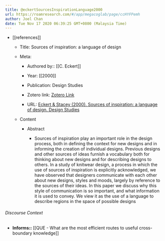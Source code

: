 ```yaml
---
title: @eckertSourcesInspirationLanguage2000
url: https://roamresearch.com/#/app/megacoglab/page/ccHYFPemh
author: Joel Chan
date: Tue Nov 17 2020 06:39:25 GMT+0800 (Malaysia Time)
---
```


- [[references]]

    - Title: Sources of inspiration: a language of design

    - Meta:

        - Authored by:: [[C. Eckert]]

        - Year: [[2000]]

        - Publication: Design Studies

        - Zotero link: [Zotero Link](zotero://select/items/1_VDE7KP2E)

        - URL: [Eckert & Stacey (2000). Sources of inspiration: a language of design. Design Studies](undefined)

    - Content

        - Abstract

            - Sources of inspiration play an important role in the design process, both in defining the context for new designs and in informing the creation of individual designs. Previous designs and other sources of ideas furnish a vocabulary both for thinking about new designs and for describing designs to others. In a study of knitwear design, a process in which the use of sources of inspiration is explicitly acknowledged, we have observed that designers communicate with each other about new designs, styles and moods, largely by reference to the sources of their ideas. In this paper we discuss why this style of communication is so important, and what information it is used to convey. We view it as the use of a language to describe regions in the space of possible designs

###### Discourse Context

- **Informs::** [[QUE - What are the most efficient routes to useful cross-boundary knowledge]]
